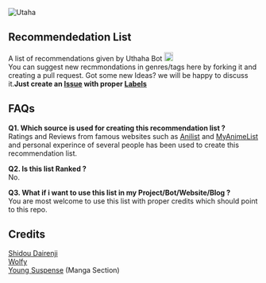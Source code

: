 ![Utaha](https://telegra.ph/file/5cc0598d190950a3a2953.jpg)

## Recommendedation List
A list of recommendations given by Uthaha Bot 
  <a href="https://img.shields.io/badge/Utaha%20Senpai%20Bot-Open%20in%20Telegram-red"> <img src="https://img.shields.io/badge/Utaha%20Bot-Open%20in%20Telegram-red" height="18"></a>\
You can suggest new recmmondations in genres/tags here by forking it and creating a pull request. Got some new Ideas? we will be happy to discuss it.**Just create an [Issue](https://github.com/ShidouDairenji/recommended-List/issues) with proper [Labels](https://github.com/ShidouDairenji/recommended-List/issues/new#:~:text=Labels,None%20yet)**

## FAQs
**Q1. Which source is used for creating this recommendation list ?** \
Ratings and Reviews from famous websites such as [Anilist](https://anilist.co) and [MyAnimeList](https://myanimelist.net/) and personal experince of several people has been used to create this recommendation list. 

**Q2. Is this list Ranked ?** \
No.

**Q3. What if i want to use this list in my Project/Bot/Website/Blog ?** \
You are most welcome to use this list with proper credits which should point to this repo.

## Credits

[Shidou Dairenji](https://github.com/ShidouDairenji)\
[Wolfy]()\
[Young Suspense](https://t.me/Young_Suspense) (Manga Section)
